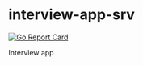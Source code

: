 # interview-app-srv
[![Go Report Card](https://goreportcard.com/badge/github.com/RafalSalwa/interview-app-srv)](https://goreportcard.com/report/github.com/RafalSalwa/interview-app-srv)

Interview app

